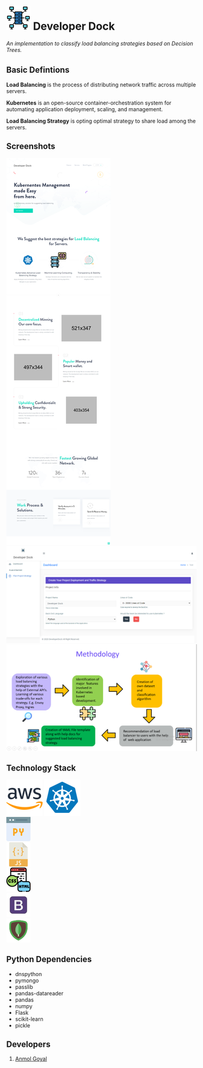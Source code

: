 # ![](https://github.com/Parizval/DeveloperDock/blob/master/enterprise.png) Developer Dock
###### An implementation to classify load balancing strategies based on Decision Trees.


## Basic Defintions 

**Load Balancing** is the process of distributing network traffic across multiple servers.

**Kubernetes** is an open-source container-orchestration system for automating application deployment, scaling, and management.

**Load Balancing Strategy** is opting optimal strategy to share  load among the servers. 

## Screenshots
![](https://github.com/Parizval/DeveloperDock/blob/master/srs/screencapture-developerdock-herokuapp-2020-07-06-23_38_17.png)
![](https://github.com/Parizval/DeveloperDock/blob/master/srs/screencapture-developerdock-herokuapp-strategy-2020-07-06-23_40_26.png)
![](https://github.com/Parizval/DeveloperDock/blob/master/srs/methodology.png)
## Technology Stack

![](https://github.com/Parizval/DeveloperDock/blob/master/srs/icons8-amazon-web-services-96.png)
![](https://github.com/Parizval/DeveloperDock/blob/master/srs/icons8-kubernetes-96.png)  
![](https://github.com/Parizval/Diversify/blob/master/img/python.png)  
![](https://github.com/Parizval/Diversify/blob/master/img/javascript.png)  
![](https://github.com/Parizval/Diversify/blob/master/img/browser.png)  
![](https://github.com/Parizval/Diversify/blob/master/img/bootstrap.jpg)  
![](https://github.com/Parizval/Diversify/blob/master/img/MongoDb.png)  

## Python Dependencies

  - dnspython
  - pymongo
  - passlib
  - pandas-datareader
  - pandas
  - numpy
  - Flask
  - scikit-learn
  - pickle
  
 
## Developers

1. [Anmol Goyal](https://github.com/Parizval)

